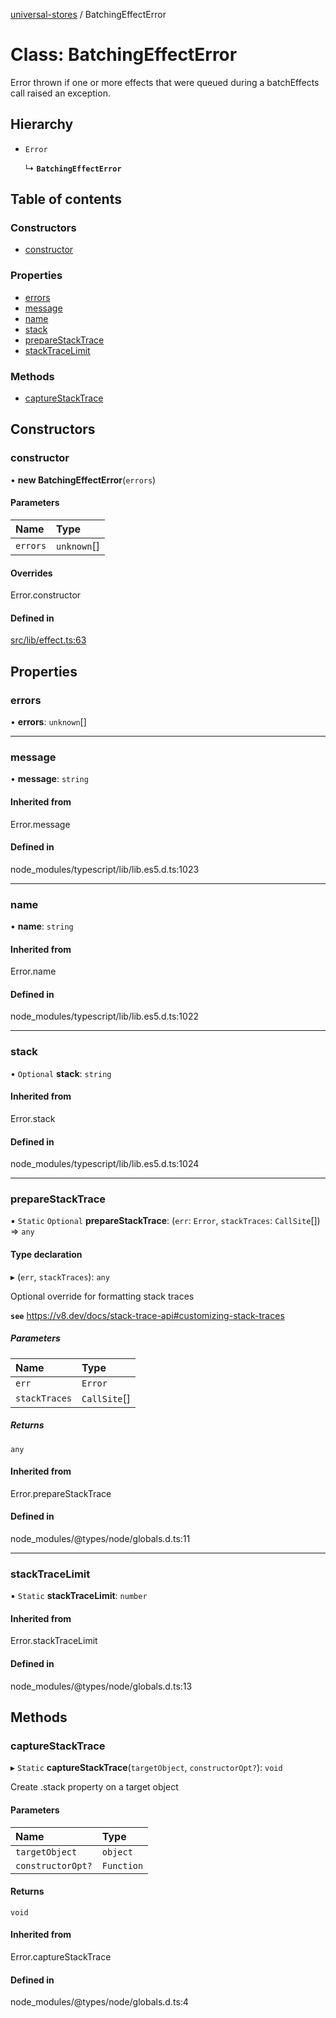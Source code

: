 [universal-stores](../README.md) / BatchingEffectError

# Class: BatchingEffectError

Error thrown if one or more effects that were queued during a batchEffects call
raised an exception.

## Hierarchy

- `Error`

  ↳ **`BatchingEffectError`**

## Table of contents

### Constructors

- [constructor](BatchingEffectError.md#constructor)

### Properties

- [errors](BatchingEffectError.md#errors)
- [message](BatchingEffectError.md#message)
- [name](BatchingEffectError.md#name)
- [stack](BatchingEffectError.md#stack)
- [prepareStackTrace](BatchingEffectError.md#preparestacktrace)
- [stackTraceLimit](BatchingEffectError.md#stacktracelimit)

### Methods

- [captureStackTrace](BatchingEffectError.md#capturestacktrace)

## Constructors

### constructor

• **new BatchingEffectError**(`errors`)

#### Parameters

| Name | Type |
| :------ | :------ |
| `errors` | `unknown`[] |

#### Overrides

Error.constructor

#### Defined in

[src/lib/effect.ts:63](https://github.com/cdellacqua/stores.js/blob/main/src/lib/effect.ts#L63)

## Properties

### errors

• **errors**: `unknown`[]

___

### message

• **message**: `string`

#### Inherited from

Error.message

#### Defined in

node_modules/typescript/lib/lib.es5.d.ts:1023

___

### name

• **name**: `string`

#### Inherited from

Error.name

#### Defined in

node_modules/typescript/lib/lib.es5.d.ts:1022

___

### stack

• `Optional` **stack**: `string`

#### Inherited from

Error.stack

#### Defined in

node_modules/typescript/lib/lib.es5.d.ts:1024

___

### prepareStackTrace

▪ `Static` `Optional` **prepareStackTrace**: (`err`: `Error`, `stackTraces`: `CallSite`[]) => `any`

#### Type declaration

▸ (`err`, `stackTraces`): `any`

Optional override for formatting stack traces

**`see`** https://v8.dev/docs/stack-trace-api#customizing-stack-traces

##### Parameters

| Name | Type |
| :------ | :------ |
| `err` | `Error` |
| `stackTraces` | `CallSite`[] |

##### Returns

`any`

#### Inherited from

Error.prepareStackTrace

#### Defined in

node_modules/@types/node/globals.d.ts:11

___

### stackTraceLimit

▪ `Static` **stackTraceLimit**: `number`

#### Inherited from

Error.stackTraceLimit

#### Defined in

node_modules/@types/node/globals.d.ts:13

## Methods

### captureStackTrace

▸ `Static` **captureStackTrace**(`targetObject`, `constructorOpt?`): `void`

Create .stack property on a target object

#### Parameters

| Name | Type |
| :------ | :------ |
| `targetObject` | `object` |
| `constructorOpt?` | `Function` |

#### Returns

`void`

#### Inherited from

Error.captureStackTrace

#### Defined in

node_modules/@types/node/globals.d.ts:4
